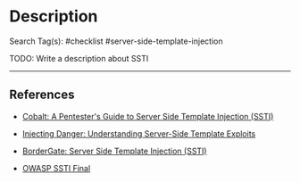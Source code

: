 # Description

Search Tag(s): #checklist #server-side-template-injection

TODO: Write a description about SSTI

---
## References

- [Cobalt: A Pentester's Guide to Server Side Template Injection (SSTI)](https://www.cobalt.io/blog/a-pentesters-guide-to-server-side-template-injection-ssti)

- [Injecting Danger: Understanding Server-Side Template Exploits](https://infosecwriteups.com/injecting-danger-understanding-server-side-template-exploits-710f48811715)

- [BorderGate: Server Side Template Injection (SSTI)](https://www.bordergate.co.uk/server-side-template-injection/)

- [OWASP SSTI Final](https://owasp.org/www-pdf-archive/Owasp_SSTI_final.pdf)